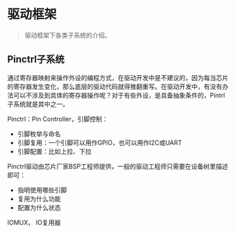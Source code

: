 # 驱动框架

> 驱动框架下各类子系统的介绍。

## Pinctrl子系统

通过寄存器映射来操作外设的编程方式，在驱动开发中是不建议的，因为每当芯片的寄存器发生变化，那么底层的驱动代码就得推翻重写。在驱动开发中，有没有办法可以不涉及到具体的寄存器操作呢？对于有些外设，是具备抽象条件的，Pintrl子系统就是其中之一。

Pinctrl：Pin Controller，引脚控制：

- 引脚枚举与命名
- 引脚复用：一个引脚可以用作GPIO，也可以用作I2C或UART
- 引脚配置：比如上拉、下拉

Pinctrl驱动由芯片厂家BSP工程师提供，一般的驱动工程师只需要在设备树里描述即可：

- 指明使用哪些引脚
- 复用为什么功能
- 配置为什么状态

IOMUX， IO复用器
